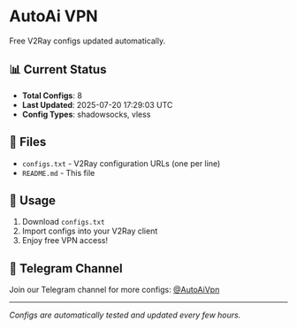 # AutoAi VPN

Free V2Ray configs updated automatically.

## 📊 Current Status
- **Total Configs**: 8
- **Last Updated**: 2025-07-20 17:29:03 UTC
- **Config Types**: shadowsocks, vless

## 📁 Files
- `configs.txt` - V2Ray configuration URLs (one per line)
- `README.md` - This file

## 🚀 Usage
1. Download `configs.txt`
2. Import configs into your V2Ray client
3. Enjoy free VPN access!

## 📱 Telegram Channel
Join our Telegram channel for more configs: [@AutoAiVpn](https://t.me/AutoAiVpn)

---
*Configs are automatically tested and updated every few hours.*